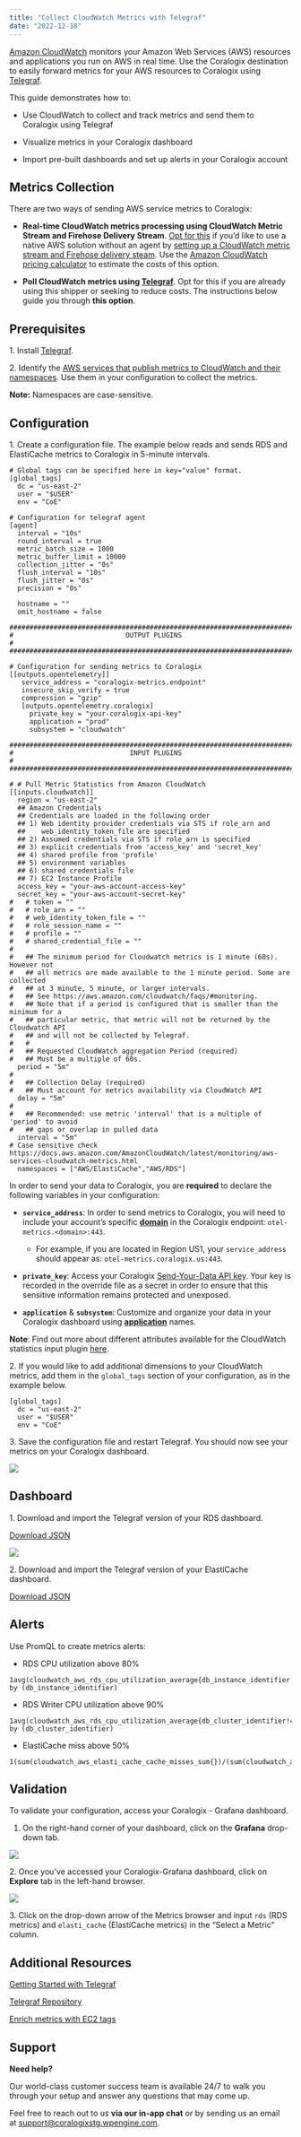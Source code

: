 ```yaml
---
title: "Collect CloudWatch Metrics with Telegraf"
date: "2022-12-18"
---
```


[Amazon CloudWatch](https://docs.aws.amazon.com/AmazonCloudWatch/latest/monitoring/WhatIsCloudWatch.html) monitors your Amazon Web Services (AWS) resources and applications you run on AWS in real time. Use the Coralogix destination to easily forward metrics for your AWS resources to Coralogix using [Telegraf](https://www.influxdata.com/time-series-platform/telegraf/).

This guide demonstrates how to:

- Use CloudWatch to collect and track metrics and send them to Coralogix using Telegraf

- Visualize metrics in your Coralogix dashboard

- Import pre-built dashboards and set up alerts in your Coralogix account

## Metrics Collection

There are two ways of sending AWS service metrics to Coralogix:

- **Real-time CloudWatch metrics processing using CloudWatch Metric Stream and Firehose Delivery Stream**. [Opt for this]() if you’d like to use a native AWS solution without an agent by [setting up a CloudWatch metric stream and Firehose delivery steam](). Use the [Amazon CloudWatch pricing calculator](https://aws.amazon.com/cloudwatch/pricing/) to estimate the costs of this option.

- **Poll CloudWatch metrics using [Telegraf](https://docs.influxdata.com/telegraf/v1.24/install/#installation)**. Opt for this if you are already using this shipper or seeking to reduce costs. The instructions below guide you through **this option**.

## Prerequisites

1\. Install [Telegraf](https://docs.influxdata.com/telegraf/v1.24/install/#installation).

2\. Identify the [AWS services that publish metrics to CloudWatch and their namespaces](https://docs.aws.amazon.com/AmazonCloudWatch/latest/monitoring/aws-services-cloudwatch-metrics.html). Use them in your configuration to collect the metrics.

**Note:** Namespaces are case-sensitive.

## Configuration

1\. Create a configuration file. The example below reads and sends RDS and ElastiCache metrics to Coralogix in 5-minute intervals.

```
# Global tags can be specified here in key="value" format.
[global_tags]
  dc = "us-east-2" 
  user = "$USER"
  env = "CoE"

# Configuration for telegraf agent
[agent]
  interval = "10s"
  round_interval = true
  metric_batch_size = 1000
  metric_buffer_limit = 10000
  collection_jitter = "0s"
  flush_interval = "10s"
  flush_jitter = "0s"
  precision = "0s"

  hostname = ""
  omit_hostname = false

###############################################################################
#                            OUTPUT PLUGINS                                   #
###############################################################################

# Configuration for sending metrics to Coralogix
[[outputs.opentelemetry]]
   service_address = "coralogix-metrics.endpoint"
   insecure_skip_verify = true
   compression = "gzip"
   [outputs.opentelemetry.coralogix]
     private_key = "your-coralogix-api-key"
     application = "prod"
     subsystem = "cloudwatch"

###############################################################################
#                             INPUT PLUGINS                                   #
###############################################################################

# # Pull Metric Statistics from Amazon CloudWatch
[[inputs.cloudwatch]]
  region = "us-east-2"
  ## Amazon Credentials
  ## Credentials are loaded in the following order
  ## 1) Web identity provider credentials via STS if role_arn and
  ##    web_identity_token_file are specified
  ## 2) Assumed credentials via STS if role_arn is specified
  ## 3) explicit credentials from 'access_key' and 'secret_key'
  ## 4) shared profile from 'profile'
  ## 5) environment variables
  ## 6) shared credentials file
  ## 7) EC2 Instance Profile
  access_key = "your-aws-account-access-key"
  secret_key = "your-aws-account-secret-key"
#   # token = ""
#   # role_arn = ""
#   # web_identity_token_file = ""
#   # role_session_name = ""
#   # profile = ""
#   # shared_credential_file = ""
#
#   ## The minimum period for Cloudwatch metrics is 1 minute (60s). However not
#   ## all metrics are made available to the 1 minute period. Some are collected
#   ## at 3 minute, 5 minute, or larger intervals.
#   ## See https://aws.amazon.com/cloudwatch/faqs/#monitoring.
#   ## Note that if a period is configured that is smaller than the minimum for a
#   ## particular metric, that metric will not be returned by the Cloudwatch API
#   ## and will not be collected by Telegraf.
#   #
#   ## Requested CloudWatch aggregation Period (required)
#   ## Must be a multiple of 60s.
  period = "5m"
#
#   ## Collection Delay (required)
#   ## Must account for metrics availability via CloudWatch API
  delay = "5m"
#
#   ## Recommended: use metric 'interval' that is a multiple of 'period' to avoid
#   ## gaps or overlap in pulled data
  interval = "5m"
# Case sensitive check https://docs.aws.amazon.com/AmazonCloudWatch/latest/monitoring/aws-services-cloudwatch-metrics.html
  namespaces = ["AWS/ElastiCache","AWS/RDS"]
```

In order to send your data to Coralogix, you are **required** to declare the following variables in your configuration:

- **`service_address`**: In order to send metrics to Coralogix, you will need to include your account’s specific **[domain]()** in the Coralogix endpoint: `otel-metrics.<domain>:443`.
    - For example, if you are located in Region US1, your `service_address` should appear as: `otel-metrics.coralogix.us:443`.

- **`private_key`**: Access your Coralogix [Send-Your-Data API key](). Your key is recorded in the override file as a secret in order to ensure that this sensitive information remains protected and unexposed.

- **`application`** & **`subsystem`**: Customize and organize your data in your Coralogix dashboard using **[application]()** names.

**Note**: Find out more about different attributes available for the CloudWatch statistics input plugin [here](https://github.com/influxdata/telegraf/tree/master/plugins/inputs/cloudwatch).

2\. If you would like to add additional dimensions to your CloudWatch metrics, add them in the `global_tags` section of your configuration, as in the example below.

```
[global_tags]
  dc = "us-east-2"
  user = "$USER"
  env = "CoE"
```

3\. Save the configuration file and restart Telegraf. You should now see your metrics on your Coralogix dashboard.

![](images/Metrics-browser-1024x381.png)

## **Dashboard**

1\. Download and import the Telegraf version of your RDS dashboard.

[Download JSON]()

![](images/Screen-1024x644.png)

2\. Download and import the Telegraf version of your ElastiCache dashboard.

[Download JSON]()

## **Alerts**

Use PromQL to create metrics alerts:

- RDS CPU utilization above 80%

```
1avg(cloudwatch_aws_rds_cpu_utilization_average{db_instance_identifier!=""}) by (db_instance_identifier)

```

- RDS Writer CPU utilization above 90%

```
1avg(cloudwatch_aws_rds_cpu_utilization_average{db_cluster_identifier!="",role="WRITER"}) by (db_cluster_identifier)

```

- ElastiCache miss above 50%

```
1(sum(cloudwatch_aws_elasti_cache_cache_misses_sum{})/(sum(cloudwatch_aws_elasti_cache_cache_hits_sum{})+sum(cloudwatch_aws_elasti_cache_cache_misses_sum{})))*100

```

## **Validation**

To validate your configuration, access your Coralogix - Grafana dashboard.

1. On the right-hand corner of your dashboard, click on the **Grafana** drop-down tab.

![](images/123-1024x209.png)

2\. Once you’ve accessed your Coralogix-Grafana dashboard, click on **Explore** tab in the left-hand browser.

![](images/Explore-1024x247.png)

3\. Click on the drop-down arrow of the Metrics browser and input `rds` (RDS metrics) and `elasti_cache` (ElastiCache metrics) in the “Select a Metric” column.

## Additional Resources

[Getting Started with Telegraf](https://docs.influxdata.com/telegraf/v1.24/get_started/)

[Telegraf Repository](https://github.com/influxdata/telegraf)

[Enrich metrics with EC2 tags](https://github.com/influxdata/telegraf/tree/master/plugins/processors/aws/ec2)

## Support

**Need help?**

Our world-class customer success team is available 24/7 to walk you through your setup and answer any questions that may come up.

Feel free to reach out to us **via our in-app chat** or by sending us an email at [support@coralogixstg.wpengine.com](mailto:support@coralogixstg.wpengine.com).
